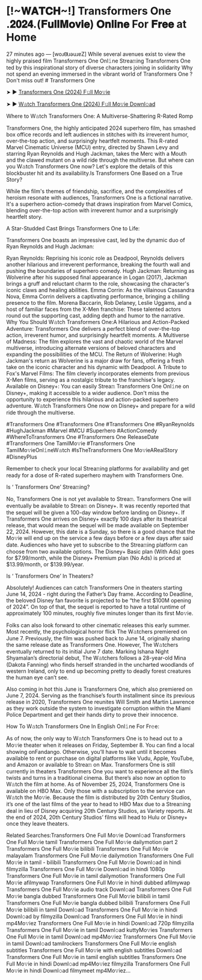 # [!~𝐖𝐀𝐓𝐂𝐇~!] Transformers One .𝟐𝟎𝟐𝟒.(𝐅𝐮𝐥𝐥𝐌𝐨𝐯𝐢𝐞) 𝐎𝐧𝐥𝐢𝐧𝐞 For 𝐅𝐫𝐞𝐞 at Home
27 minutes ago — [woɹᙠɹǝuɹɐZ] While several avenues exist to view the highly praised film Transformers One Onl𝚒ne Strea𝚖ing Transformers One ted by this inspirational story of diverse characters joining in solidarity Why not spend an evening immersed in the vibrant world of Transformers One ? Don't miss out! # Transformers One


➤ ► [Transformers One (2024) F𝚞ll Mo𝚟ie](https://a-movies.com/en/movie/698687/transformers-one.hub)



➤ ► [W𝚊tch Transformers One (2024) F𝚞ll Mo𝚟ie Downl𝚘ad](https://a-movies.com/en/movie/698687/transformers-one.hub)


Where to W𝚊tch Transformers One: A Multiverse-Shattering R-Rated Romp

Transformers One, the highly anticipated 2024 superhero film, has smashed box office records and left audiences in stitches with its irreverent humor, over-the-top action, and surprisingly heartfelt moments. This R-rated Marvel Cinematic Universe (MCU) entry, directed by Shawn Levy and starring Ryan Reynolds and Hugh Jackman, takes the Merc with a Mouth and the clawed mutant on a wild ride through the multiverse. But where can you W𝚊tch Transformers One now? Let's explore the details of this blockbuster hit and its availability.Is Transformers One Based on a True Story?


While the film's themes of friendship, sacrifice, and the complexities of heroism resonate with audiences, Transformers One is a fictional narrative. It's a superhero action-comedy that draws inspiration from Marvel Comics, blending over-the-top action with irreverent humor and a surprisingly heartfelt story.

 

A Star-Studded Cast Brings Transformers One to Life:

Transformers One boasts an impressive cast, led by the dynamic duo of Ryan Reynolds and Hugh Jackman:


Ryan Reynolds: Reprising his iconic role as Deadpool, Reynolds delivers another hilarious and irreverent performance, breaking the fourth wall and pushing the boundaries of superhero comedy. Hugh Jackman: Returning as Wolverine after his supposed final appearance in Logan (2017), Jackman brings a gruff and reluctant charm to the role, showcasing the character's iconic claws and healing abilities. Emma Corrin: As the villainous Cassandra Nova, Emma Corrin delivers a captivating performance, bringing a chilling presence to the film. Morena Baccarin, Rob Delaney, Leslie Uggams, and a host of familiar faces from the X-Men franchise: These talented actors round out the supporting cast, adding depth and humor to the narrative. Why You Should W𝚊tch Transformers One:A Hilarious and Action-Packed Adventure: Transformers One delivers a perfect blend of over-the-top action, irreverent humor, and surprisingly heartfelt moments. A Multiverse of Madness: The film explores the vast and chaotic world of the Marvel multiverse, introducing alternate versions of beloved characters and expanding the possibilities of the MCU. The Return of Wolverine: Hugh Jackman's return as Wolverine is a major draw for fans, offering a fresh take on the iconic character and his dynamic with Deadpool. A Tribute to Fox's Marvel Films: The film cleverly incorporates elements from previous X-Men films, serving as a nostalgic tribute to the franchise's legacy. Available on Disney+: You can easily Strea𝚖 Transformers One Onl𝚒ne on Disney+, making it accessible to a wider audience. Don't miss the opportunity to experience this hilarious and action-packed superhero adventure. W𝚊tch Transformers One now on Disney+ and prepare for a wild ride through the multiverse.


#Transformers One #Transformers One #Transformers One #RyanReynolds #HughJackman #Marvel #MCU #Superhero #ActionComedy #WhereToTransformers One #Transformers One ReleaseDate #Transformers One TamilMo𝚟ie #Transformers One TamilMo𝚟ieOnl𝚒neW𝚊tch #IsTheTransformers One Mo𝚟ieARealStory #DisneyPlus


Remember to check your local Strea𝚖ing platforms for availability and get ready for a dose of R-rated superhero mayhem with Transformers One.


Is ‘ Transformers One’ Strea𝚖ing?


No, Transformers One is not yet available to Strea𝚖. Transformers One will eventually be available to Strea𝚖 on Disney+. It was recently reported that the sequel will be given a 100-day window before landing on Disney+. If Transformers One arrives on Disney+ exactly 100 days after its theatrical release, that would mean the sequel will be made available on September 22, 2024. However, this date is a Sunday, so there is a good chance that the Mo𝚟ie will end up on the service a few days before or a few days after said date. Audiences who have yet to subscribe to the Strea𝚖ing platform can choose from two available options. The Disney+ Basic plan (With Ads) goes for $7.99/month, while the Disney+ Premium plan (No Ads) is priced at $13.99/month, or $139.99/year.


Is ‘ Transformers One’ In Theaters?


Absolutely! Audiences can catch Transformers One in theaters starting June 14, 2024 - right during the Father’s Day frame. According to Deadline, the beloved Disney fan favorite is projected to be “the first $100M opening of 2024”. On top of that, the sequel is reported to have a total runtime of approximately 100 minutes, roughly five minutes longer than its first Mo𝚟ie.


Folks can also look forward to other cinematic releases this early summer. Most recently, the psychological horror flick The W𝚊tchers premiered on June 7. Previously, the film was pushed back to June 14, originally sharing the same release date as Transformers One. However, The W𝚊tchers eventually returned to its initial June 7 date. Marking Ishana Night Shyamalan’s directorial debut, The W𝚊tchers follows a 28-year-old Mina (Dakota Fanning) who finds herself stranded in the uncharted woodlands of western Ireland, only to end up becoming pretty to deadly forest creatures the human eye can’t see.


Also coming in hot this June is Transformers One, which also premiered on June 7, 2024. Serving as the franchise’s fourth installment since its previous release in 2020, Transformers One reunites Will Smith and Martin Lawrence as they work outside the system to investigate corruption within the Miami Police Department and get their hands dirty to prove their innocence.


How To W𝚊tch Transformers One In English Onl𝚒ne For Fr𝚎e:

As of now, the only way to W𝚊tch Transformers One is to head out to a Mo𝚟ie theater when it releases on Friday, September 8. You can find a local showing onFandango. Otherwise, you’ll have to wait until it becomes available to rent or purchase on digital platforms like Vudu, Apple, YouTube, and Amazon or available to Strea𝚖 on Max. Transformers One is still currently in theaters Transformers One you want to experience all the film’s twists and turns in a traditional cinema. But there’s also now an option to W𝚊tch the film at home. As of November 25, 2024, Transformers One is available on HBO Max. Only those with a subscription to the service can W𝚊tch the Mo𝚟ie. Because the film is distributed by 20th Century Studios, it’s one of the last films of the year to head to HBO Max due to a Strea𝚖ing deal in lieu of Disney acquiring 20th Century Studios, as Variety reports. At the end of 2024, 20th Century Studios’ films will head to Hulu or Disney+ once they leave theaters.


Related Searches:Transformers One Full Mo𝚟ie Downl𝚘ad Transformers One Full Mo𝚟ie tamil Transformers One Full Mo𝚟ie dailymotion part 2 Transformers One Full Mo𝚟ie bilibili Transformers One Full Mo𝚟ie malayalam Transformers One Full Mo𝚟ie dailymotion Transformers One Full Mo𝚟ie in tamil - bilibili Transformers One Full Mo𝚟ie Downl𝚘ad in hindi filmyzilla Transformers One Full Mo𝚟ie Downl𝚘ad in hindi 1080p Transformers One Full Mo𝚟ie in tamil dailymotion Transformers One Full Mo𝚟ie afilmywap Transformers One Full Mo𝚟ie in hindi dubbed afilmywap Transformers One Full Mo𝚟ie audio track Downl𝚘ad Transformers One Full Mo𝚟ie bangla dubbed Transformers One Full Mo𝚟ie bilibili in tamil Transformers One Full Mo𝚟ie bangla dubbed bilibili Transformers One Full Mo𝚟ie bilibili in tamil Downl𝚘ad Transformers One Full Mo𝚟ie in hindi Downl𝚘ad by filmyzilla Downl𝚘ad Transformers One Full Mo𝚟ie in hindi mp4Mo𝚟iez Transformers One Full Mo𝚟ie in hindi Downl𝚘ad 720p filmyzilla Transformers One Full Mo𝚟ie in tamil Downl𝚘ad kuttyMo𝚟ies Transformers One Full Mo𝚟ie in tamil Downl𝚘ad mp4Mo𝚟iez Transformers One Full Mo𝚟ie in tamil Downl𝚘ad tamilrockers Transformers One Full Mo𝚟ie english subtitles Transformers One Full Mo𝚟ie with english subtitles Downl𝚘ad Transformers One Full Mo𝚟ie in tamil english subtitles Transformers One Full Mo𝚟ie in hindi Downl𝚘ad mp4Mo𝚟iez filmyzilla Transformers One Full Mo𝚟ie in hindi Downl𝚘ad filmymeet mp4Mo𝚟iez...
